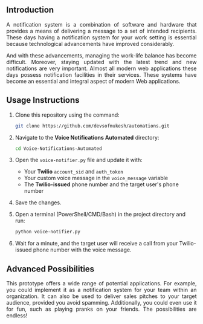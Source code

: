## Introduction

<p align="justify">A notification system is a combination of software and hardware that provides a means of delivering a message to a set of intended recipients. These days having a notification system for your work setting is essential because technological advancements have improved considerably.
<p align="justify">And with these advancements, managing the work-life balance has become difficult. Moreover, staying updated with the latest trend and new notifications are very important. Almost all modern web applications these days possess notification facilities in their services. These systems have become an essential and integral aspect of modern Web applications.

## Usage Instructions

1. Clone this repository using the command:
   ```bash
   git clone https://github.com/devsofmukesh/automations.git
   ```

2. Navigate to the **Voice Notifications Automated** directory:
   ```bash
   cd Voice-Notifications-Automated
   ```

3. Open the `voice-notifier.py` file and update it with:
   - Your **Twilio** `account_sid` and `auth_token`
   - Your custom voice message in the `voice_message` variable
   - The **Twilio-issued** phone number and the target user's phone number

4. Save the changes.

5. Open a terminal (PowerShell/CMD/Bash) in the project directory and run:
   ```bash
   python voice-notifier.py
   ```

6. Wait for a minute, and the target user will receive a call from your Twilio-issued phone number with the voice message.

## Advanced Possibilities

<p align="justify">This prototype offers a wide range of potential applications. For example, you could implement it as a notification system for your team within an organization. It can also be used to deliver sales pitches to your target audience, provided you avoid spamming. Additionally, you could even use it for fun, such as playing pranks on your friends. The possibilities are endless!

